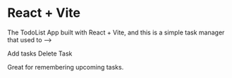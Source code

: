 # React + Vite

 The TodoList App built with React + Vite, and this is a simple task manager that used to -->

 Add tasks
 Delete Task 

 Great for remembering upcoming tasks.
